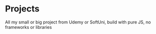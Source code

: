 # Projects
All my small or big project from Udemy or SoftUni, build with pure JS, no frameworks or libraries
